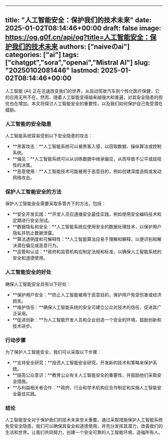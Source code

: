 
---
title: "人工智能安全：保护我们的技术未来"
date: 2025-01-02T08:14:46+00:00
draft: false
image: https://og.g0f.cn/api/og?title=人工智能安全：保护我们的技术未来
authors: ["naiveのai"]
categories: ["ai"]
tags: ["chatgpt","sora","openai","Mistral AI"]
slug: "20250102081446"
lastmod: 2025-01-02T08:14:46+00:00
---
人工智能 (AI) 正在迅速改变我们的世界，从自动驾驶汽车到个性化医疗保健，它的应用无所不在。然而，随着人工智能变得越来越强大和普遍，对其安全隐患的担忧也在增加。本文将探讨人工智能安全的重要性，以及我们如何保护自己免受潜在威胁。

### 人工智能的安全隐患

人工智能系统容易受到以下安全隐患的攻击：

- **黑客攻击：**人工智能系统可以被黑客入侵，以窃取数据、操纵算法或控制系统。
- **偏见：**人工智能系统可以从训练数据中继承偏见，从而导致不公平或歧视性的决策。
- **恶意使用：**人工智能技术可能被用于恶意目的，例如创建深度造假或发动网络攻击。

### 保护人工智能安全的方法

保护人工智能安全需要采取多管齐下的方法，包括：

- **安全开发实践：**开发人员应遵循安全最佳实践，例如使用安全编码技术和定期进行安全测试。
- **数据隐私和安全：**人工智能系统应使用安全的数据处理技术，以保护用户隐私并防止数据泄露。
- **算法透明度和可解释性：**人工智能算法应易于理解和解释，以便识别和解决潜在偏见或恶意行为。
- **监管和认证：**政府和监管机构应制定法规和标准，以确保人工智能系统的安全和道德使用。

### 人工智能安全的好处

确保人工智能安全具有以下好处：

- **保护用户安全：**防止人工智能被用于恶意目的，保护用户免受伤害或经济损失。
- **维护信任：**确保人工智能系统的安全可建立公众对技术的信任，促进其广泛采用。
- **促进创新：**为人工智能开发人员和企业创造一个安全的环境，鼓励创新和技术进步。

### 行动步骤

为了保护人工智能安全，我们可以采取以下步骤：

- **支持安全研究：**投资人工智能安全研究，开发新的技术和策略来保护系统。
- **提高公众意识：**教育公众有关人工智能安全的重要性，并鼓励他们采取安全措施。
- **与利益相关者合作：**政府、行业和学术机构应合作制定和实施人工智能安全最佳实践。

### 结论

人工智能安全对于保护我们的技术未来至关重要。通过采取措施保护人工智能系统免受安全隐患，我们可以确保其安全和道德使用，并充分发挥其潜力，改善我们的生活和世界。让我们共同努力，创建一个安全可靠的人工智能环境，造福所有人。